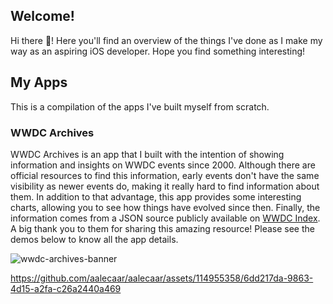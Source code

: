 ## Welcome!
Hi there 👋! Here you'll find an overview of the things I've done as I make my way as an aspiring iOS developer. Hope you find something interesting!

## My Apps
This is a compilation of the apps I've built myself from scratch.

### WWDC Archives
WWDC Archives is an app that I built with the intention of showing information and insights on WWDC events since 2000. Although there are official resources to find this information, early events don't have the same visibility as newer events do, making it really hard to find information about them. In addition to that advantage, this app provides some interesting charts, allowing you to see how things have evolved since then. Finally, the information comes from a JSON source publicly available on [WWDC Index](https://nonstrict.eu/wwdcindex/). A big thank you to them for sharing this amazing resource! Please see the demos below to know all the app details.

![wwdc-archives-banner](https://github.com/aalecaar/aalecaar/assets/114955358/b7e5c1e1-b1c3-476d-849e-1b0085060cda)

https://github.com/aalecaar/aalecaar/assets/114955358/6dd217da-9863-4d15-a2fa-c26a2440a469

